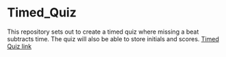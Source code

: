 # Timed_Quiz
This repository sets out to create a timed quiz where missing a beat subtracts time. The quiz will also be able to store initials and scores.
[Timed Quiz link](https://bossylemon0.github.io/Timed_Quiz/)
